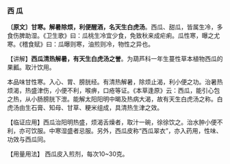 ### 西 瓜

**〔原文〕甘寒。解暑除烦，利便醒酒，名天生白虎汤**。西瓜、甜瓜，皆属生冷，多食伤脾助湿。《卫生歌》曰：瓜桃生冷宜少食，免致秋来成疟痢。瓜性寒，曝之尤寒。《稽食赋》曰：瓜曝则寒，油煎则冷，物性之异也。

【讲解】**西瓜清热解暑，有天生白虎汤之誉**。为葫芦科一年生蔓性草本植物西瓜的果瓤。取汁饮用。

本品味甘性寒。入心、胃、膀胱经。有清热解暑，除烦止渴，利小便之功。治暑热烦渴，热盛津伤，小便不利，喉痹，口疮等证。《本草逢原》云：西瓜，能引心包之热，从小肠膀胱下泄。能解太阳阳明中暍及热病大渴，故有天生白虎汤之称。白虎汤由生石膏、知母、甘草、粳米组成，具清热生津之效。

【临证应用】西瓜治阳明热盛，烦渴舌燥者，取汁一碗，徐徐饮之。治水肿小便不利，亦可饮服。中寒湿盛者忌服。另外，西瓜皮称“西瓜翠衣”，亦入药用，性味、功效与西瓜同。

【用量用法】 西瓜皮入煎剂，每次10~30克。

